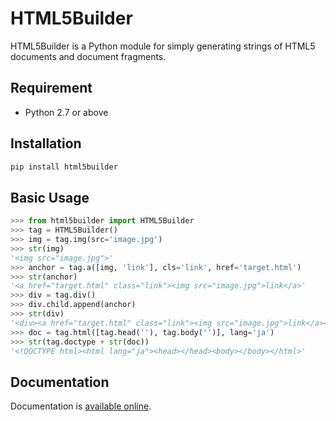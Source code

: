 # HTML5Builder

HTML5Builder is a Python module
for simply generating strings of HTML5 documents and document fragments.


## Requirement

* Python 2.7 or above


## Installation

```sh
pip install html5builder
```

## Basic Usage

```python
>>> from html5builder import HTML5Builder
>>> tag = HTML5Builder()
>>> img = tag.img(src='image.jpg')
>>> str(img)
'<img src="image.jpg">'
>>> anchor = tag.a([img, 'link'], cls='link', href='target.html')
>>> str(anchor)
'<a href="target.html" class="link"><img src="image.jpg">link</a>'
>>> div = tag.div()
>>> div.child.append(anchor)
>>> str(div)
'<div><a href="target.html" class="link"><img src="image.jpg">link</a></div>'
>>> doc = tag.html([tag.head(''), tag.body('')], lang='ja')
>>> str(tag.doctype + str(doc))
'<!DOCTYPE html><html lang="ja"><head></head><body></body></html>'
```

## Documentation

Documentation is [available online](https://pyhtml5builder.readthedocs.io/).
